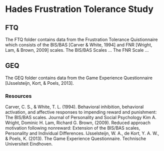 # Hades Frustration Tolerance Study
## FTQ
The FTQ folder contains data from the Frustration Tolerance Quistionnaire which consists of the BIS/BAS [Carver & White, 1994] and FNR [Wright, Lam, & Brown, 2009] scales. 
The BIS/BAS Scales ...
The FNR Scale ...
## GEQ
The GEQ folder contains data from the Game Experience Questionnaire [IJsselsteijn, Kort, & Poels, 2013].
### Resources
Carver, C. S., & White, T. L. (1994). Behavioral inhibition, behavioral activation, and affective responses to impending reward and punishment: The BIS/BAS scales. Journal of Personality and Social Psychology
Kim A. Wright, Dominic H. Lam, Richard G. Brown, (2009). Reduced approach motivation following nonreward: Extension of the BIS/BAS scales, Personality and Individual Differences.
IJsselsteijn, W. A., de Kort, Y. A. W., & Poels, K. (2013). The Game Experience Questionnaire. Technische Universiteit Eindhoven.
